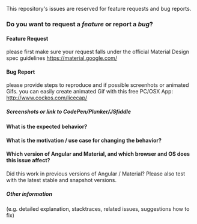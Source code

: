 This repository's issues are reserved for feature requests and bug reports.

### Do you want to request a *feature* or report a *bug*?

#### Feature Request

please first make sure your request falls under the official Material Design spec guidelines https://material.google.com/

#### Bug Report

please provide steps to reproduce and if possible screenhots or animated Gifs.
you can easily create animated Gif with this free PC/OSX App: http://www.cockos.com/licecap/

##### Screenshots or link to CodePen/Plunker/JSfiddle


#### What is the expected behavior?


#### What is the motivation / use case for changing the behavior?


#### Which version of Angular and Material, and which browser and OS does this issue affect?

Did this work in previous versions of Angular / Material?
Please also test with the latest stable and snapshot versions.


##### Other information
(e.g. detailed explanation, stacktraces, related issues, suggestions how to fix)
